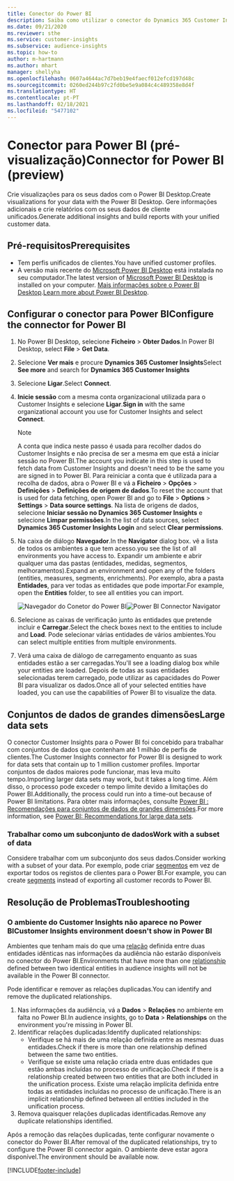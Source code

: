 ```yaml
---
title: Conector do Power BI
description: Saiba como utilizar o conector do Dynamics 365 Customer Insights no Power BI.
ms.date: 09/21/2020
ms.reviewer: sthe
ms.service: customer-insights
ms.subservice: audience-insights
ms.topic: how-to
author: m-hartmann
ms.author: mhart
manager: shellyha
ms.openlocfilehash: 0607a4644ac7d7beb19e4faecf012efcd197d48c
ms.sourcegitcommit: 0260ed244b97c2fd0be5e9a084c4c489358e8d4f
ms.translationtype: HT
ms.contentlocale: pt-PT
ms.lasthandoff: 02/18/2021
ms.locfileid: "5477102"
---
```

# <a name="connector-for-power-bi-preview"></a><span data-ttu-id="f98ba-103">Conector para Power BI (pré-visualização)</span><span class="sxs-lookup"><span data-stu-id="f98ba-103">Connector for Power BI (preview)</span></span>

<span data-ttu-id="f98ba-104">Crie visualizações para os seus dados com o Power BI Desktop.</span><span class="sxs-lookup"><span data-stu-id="f98ba-104">Create visualizations for your data with the Power BI Desktop.</span></span> <span data-ttu-id="f98ba-105">Gere informações adicionais e crie relatórios com os seus dados de cliente unificados.</span><span class="sxs-lookup"><span data-stu-id="f98ba-105">Generate additional insights and build reports with your unified customer data.</span></span>

## <a name="prerequisites"></a><span data-ttu-id="f98ba-106">Pré-requisitos</span><span class="sxs-lookup"><span data-stu-id="f98ba-106">Prerequisites</span></span>

- <span data-ttu-id="f98ba-107">Tem perfis unificados de clientes.</span><span class="sxs-lookup"><span data-stu-id="f98ba-107">You have unified customer profiles.</span></span>
- <span data-ttu-id="f98ba-108">A versão mais recente do [Microsoft Power BI Desktop](https://powerbi.microsoft.com/desktop/) está instalada no seu computador.</span><span class="sxs-lookup"><span data-stu-id="f98ba-108">The latest version of [Microsoft Power BI Desktop](https://powerbi.microsoft.com/desktop/) is installed on your computer.</span></span> <span data-ttu-id="f98ba-109">[Mais informações sobre o Power BI Desktop](https://docs.microsoft.com/power-bi/desktop-what-is-desktop).</span><span class="sxs-lookup"><span data-stu-id="f98ba-109">[Learn more about Power BI Desktop](https://docs.microsoft.com/power-bi/desktop-what-is-desktop).</span></span>

## <a name="configure-the-connector-for-power-bi"></a><span data-ttu-id="f98ba-110">Configurar o conector para Power BI</span><span class="sxs-lookup"><span data-stu-id="f98ba-110">Configure the connector for Power BI</span></span>

1. <span data-ttu-id="f98ba-111">No Power BI Desktop, selecione **Ficheiro** > **Obter Dados**.</span><span class="sxs-lookup"><span data-stu-id="f98ba-111">In Power BI Desktop, select **File** > **Get Data**.</span></span>

1. <span data-ttu-id="f98ba-112">Selecione **Ver mais** e procure **Dynamics 365 Customer Insights**</span><span class="sxs-lookup"><span data-stu-id="f98ba-112">Select **See more** and search for **Dynamics 365 Customer Insights**</span></span>

1. <span data-ttu-id="f98ba-113">Selecione **Ligar**.</span><span class="sxs-lookup"><span data-stu-id="f98ba-113">Select **Connect**.</span></span>

1. <span data-ttu-id="f98ba-114">**Inicie sessão** com a mesma conta organizacional utilizada para o Customer Insights e selecione **Ligar**.</span><span class="sxs-lookup"><span data-stu-id="f98ba-114">**Sign in** with the same organizational account you use for Customer Insights and select **Connect**.</span></span>
   > [!NOTE]
   > <span data-ttu-id="f98ba-115">A conta que indica neste passo é usada para recolher dados do Customer Insights e não precisa de ser a mesma em que está a iniciar sessão no Power BI.</span><span class="sxs-lookup"><span data-stu-id="f98ba-115">The account you indicate in this step is used to fetch data from Customer Insights and doesn't need to be the same you are signed in to Power BI.</span></span> <span data-ttu-id="f98ba-116">Para reiniciar a conta que é utilizada para a recolha de dados, abra o Power BI e vá a **Ficheiro** > **Opções** > **Definições** > **Definições de origem de dados**.</span><span class="sxs-lookup"><span data-stu-id="f98ba-116">To reset the account that is used for data fetching, open Power BI and go to **File** > **Options** > **Settings** > **Data source settings**.</span></span> <span data-ttu-id="f98ba-117">Na lista de origens de dados, selecione **Iniciar sessão no Dynamics 365 Customer Insights** e selecione **Limpar permissões**.</span><span class="sxs-lookup"><span data-stu-id="f98ba-117">In the list of data sources, select **Dynamics 365 Customer Insights Login** and select **Clear permissions**.</span></span>  

1. <span data-ttu-id="f98ba-118">Na caixa de diálogo **Navegador**.</span><span class="sxs-lookup"><span data-stu-id="f98ba-118">In the **Navigator** dialog box.</span></span> <span data-ttu-id="f98ba-119">vê a lista de todos os ambientes a que tem acesso.</span><span class="sxs-lookup"><span data-stu-id="f98ba-119">you see the list of all environments you have access to.</span></span> <span data-ttu-id="f98ba-120">Expandir um ambiente e abrir qualquer uma das pastas (entidades, medidas, segmentos, melhoramentos).</span><span class="sxs-lookup"><span data-stu-id="f98ba-120">Expand an environment and open any of the folders (entities, measures, segments, enrichments).</span></span> <span data-ttu-id="f98ba-121">Por exemplo, abra a pasta **Entidades**, para ver todas as entidades que pode importar.</span><span class="sxs-lookup"><span data-stu-id="f98ba-121">For example, open the **Entities** folder, to see all entities you can import.</span></span>

   <span data-ttu-id="f98ba-122">![Navegador do Conetor do Power BI](media/power-bi-navigator.png "Navegador do Conetor do Power BI")</span><span class="sxs-lookup"><span data-stu-id="f98ba-122">![Power BI Connector Navigator](media/power-bi-navigator.png "Power BI Connector Navigator")</span></span>

1. <span data-ttu-id="f98ba-123">Selecione as caixas de verificação junto às entidades que pretende incluir e **Carregar**.</span><span class="sxs-lookup"><span data-stu-id="f98ba-123">Select the check boxes next to the entities to include and **Load**.</span></span> <span data-ttu-id="f98ba-124">Pode selecionar várias entidades de vários ambientes.</span><span class="sxs-lookup"><span data-stu-id="f98ba-124">You can select multiple entities from multiple environments.</span></span>

1. <span data-ttu-id="f98ba-125">Verá uma caixa de diálogo de carregamento enquanto as suas entidades estão a ser carregadas.</span><span class="sxs-lookup"><span data-stu-id="f98ba-125">You'll see a loading dialog box while your entities are loaded.</span></span> <span data-ttu-id="f98ba-126">Depois de todas as suas entidades selecionadas terem carregado, pode utilizar as capacidades do Power BI para visualizar os dados.</span><span class="sxs-lookup"><span data-stu-id="f98ba-126">Once all of your selected entities have loaded, you can use the capabilities of Power BI to visualize the data.</span></span>

## <a name="large-data-sets"></a><span data-ttu-id="f98ba-127">Conjuntos de dados de grandes dimensões</span><span class="sxs-lookup"><span data-stu-id="f98ba-127">Large data sets</span></span>

<span data-ttu-id="f98ba-128">O conector Customer Insights para o Power BI foi concebido para trabalhar com conjuntos de dados que contenham até 1 milhão de perfis de clientes.</span><span class="sxs-lookup"><span data-stu-id="f98ba-128">The Customer Insights connector for Power BI is designed to work for data sets that contain up to 1 million customer profiles.</span></span> <span data-ttu-id="f98ba-129">Importar conjuntos de dados maiores pode funcionar, mas leva muito tempo.</span><span class="sxs-lookup"><span data-stu-id="f98ba-129">Importing larger data sets may work, but it takes a long time.</span></span> <span data-ttu-id="f98ba-130">Além disso, o processo pode exceder o tempo limite devido a limitações do Power BI.</span><span class="sxs-lookup"><span data-stu-id="f98ba-130">Additionally, the process could run into a time-out because of Power BI limitations.</span></span> <span data-ttu-id="f98ba-131">Para obter mais informações, consulte [Power BI : Recomendações para conjuntos de dados de grandes dimensões](https://docs.microsoft.com/power-bi/admin/service-premium-what-is#large-datasets).</span><span class="sxs-lookup"><span data-stu-id="f98ba-131">For more information, see [Power BI: Recommendations for large data sets](https://docs.microsoft.com/power-bi/admin/service-premium-what-is#large-datasets).</span></span> 

### <a name="work-with-a-subset-of-data"></a><span data-ttu-id="f98ba-132">Trabalhar como um subconjunto de dados</span><span class="sxs-lookup"><span data-stu-id="f98ba-132">Work with a subset of data</span></span>

<span data-ttu-id="f98ba-133">Considere trabalhar com um subconjunto dos seus dados.</span><span class="sxs-lookup"><span data-stu-id="f98ba-133">Consider working with a subset of your data.</span></span> <span data-ttu-id="f98ba-134">Por exemplo, pode criar [segmentos](segments.md) em vez de exportar todos os registos de clientes para o Power BI.</span><span class="sxs-lookup"><span data-stu-id="f98ba-134">For example, you can create [segments](segments.md) instead of exporting all customer records to Power BI.</span></span>

## <a name="troubleshooting"></a><span data-ttu-id="f98ba-135">Resolução de Problemas</span><span class="sxs-lookup"><span data-stu-id="f98ba-135">Troubleshooting</span></span>

### <a name="customer-insights-environment-doesnt-show-in-power-bi"></a><span data-ttu-id="f98ba-136">O ambiente do Customer Insights não aparece no Power BI</span><span class="sxs-lookup"><span data-stu-id="f98ba-136">Customer Insights environment doesn't show in Power BI</span></span>

<span data-ttu-id="f98ba-137">Ambientes que tenham mais do que uma [relação](relationships.md) definida entre duas entidades idênticas nas informações da audiência não estarão disponíveis no conector do Power BI.</span><span class="sxs-lookup"><span data-stu-id="f98ba-137">Environments that have more than one [relationship](relationships.md) defined between two identical entities in audience insights will not be available in the Power BI connector.</span></span>

<span data-ttu-id="f98ba-138">Pode identificar e remover as relações duplicadas.</span><span class="sxs-lookup"><span data-stu-id="f98ba-138">You can identify and remove the duplicated relationships.</span></span>

1. <span data-ttu-id="f98ba-139">Nas informações da audiência, vá a **Dados** > **Relações** no ambiente em falta no Power BI.</span><span class="sxs-lookup"><span data-stu-id="f98ba-139">In audience insights, go to **Data** > **Relationships** on the environment you're missing in Power BI.</span></span>
2. <span data-ttu-id="f98ba-140">Identificar relações duplicadas:</span><span class="sxs-lookup"><span data-stu-id="f98ba-140">Identify duplicated relationships:</span></span>
   - <span data-ttu-id="f98ba-141">Verifique se há mais de uma relação definida entre as mesmas duas entidades.</span><span class="sxs-lookup"><span data-stu-id="f98ba-141">Check if there is more than one relationship defined between the same two entities.</span></span>
   - <span data-ttu-id="f98ba-142">Verifique se existe uma relação criada entre duas entidades que estão ambas incluídas no processo de unificação.</span><span class="sxs-lookup"><span data-stu-id="f98ba-142">Check if there is a relationship created between two entities that are both included in the unification process.</span></span> <span data-ttu-id="f98ba-143">Existe uma relação implícita definida entre todas as entidades incluídas no processo de unificação.</span><span class="sxs-lookup"><span data-stu-id="f98ba-143">There is an implicit relationship defined between all entities included in the unification process.</span></span>
3. <span data-ttu-id="f98ba-144">Remova quaisquer relações duplicadas identificadas.</span><span class="sxs-lookup"><span data-stu-id="f98ba-144">Remove any duplicate relationships identified.</span></span>

<span data-ttu-id="f98ba-145">Após a remoção das relações duplicadas, tente configurar novamente o conector do Power BI.</span><span class="sxs-lookup"><span data-stu-id="f98ba-145">After removal of the duplicated relationships, try to configure the Power BI connector again.</span></span> <span data-ttu-id="f98ba-146">O ambiente deve estar agora disponível.</span><span class="sxs-lookup"><span data-stu-id="f98ba-146">The environment should be available now.</span></span>

[!INCLUDE[footer-include](../includes/footer-banner.md)]

